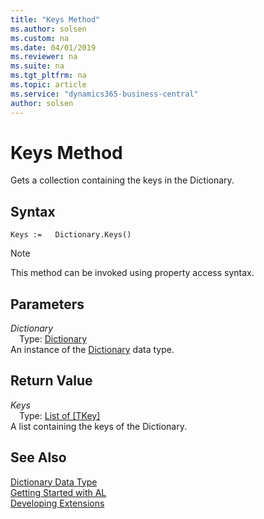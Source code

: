 ```yaml
---
title: "Keys Method"
ms.author: solsen
ms.custom: na
ms.date: 04/01/2019
ms.reviewer: na
ms.suite: na
ms.tgt_pltfrm: na
ms.topic: article
ms.service: "dynamics365-business-central"
author: solsen
---
```

[//]: # (START>DO_NOT_EDIT)
[//]: # (IMPORTANT:Do not edit any of the content between here and the END>DO_NOT_EDIT.)
[//]: # (Any modifications should be made in the .xml files in the ModernDev repo.)
# Keys Method
Gets a collection containing the keys in the Dictionary.


## Syntax
```
Keys :=   Dictionary.Keys()
```
> [!NOTE]  
> This method can be invoked using property access syntax.  

## Parameters
*Dictionary*  
&emsp;Type: [Dictionary](dictionary-data-type.md)  
An instance of the [Dictionary](dictionary-data-type.md) data type.  

## Return Value
*Keys*  
&emsp;Type: [List of [TKey]](../list/list-data-type.md)  
A list containing the keys of the Dictionary.  


[//]: # (IMPORTANT: END>DO_NOT_EDIT)
## See Also
[Dictionary Data Type](dictionary-data-type.md)  
[Getting Started with AL](../../devenv-get-started.md)  
[Developing Extensions](../../devenv-dev-overview.md)